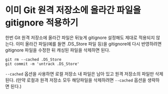 # 이미 Git 원격 저장소에 올라간 파일을 gitignore 적용하기

한번 Git 원격 저장소에 올라간 파일은 뒤늦게 gitignore 설정해도 제대로 적용되지 않는다. 이미 올라간 파일(예를 들면 .DS_Store 파일 등)을 gitignore에 다시 반영하려면 gitignore 파일을 수정한 뒤 캐싱된 파일을 삭제하면 된다. 

```
git rm --cached .DS_Store
git commit -m 'untrack .DS_Store'
```

``--cached`` 옵션을 사용하면 로컬 저장소 내 파일은 남아 있고 원격 저장소의 파일만 삭제된다. (만약 로컬과 원격 저장소 모두 해당파일을 삭제하려면 ``--cached`` 옵션을 생략하면 된다.) 

 